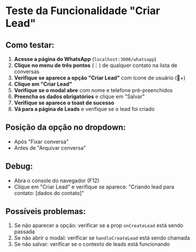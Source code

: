 # Teste da Funcionalidade "Criar Lead"

## Como testar:

1. **Acesse a página do WhatsApp** (`localhost:3000/whatsapp`)
2. **Clique no menu de três pontos** (⋮) de qualquer contato na lista de conversas
3. **Verifique se aparece a opção "Criar Lead"** com ícone de usuário (👤+)
4. **Clique em "Criar Lead"**
5. **Verifique se o modal abre** com nome e telefone pré-preenchidos
6. **Preencha os dados obrigatórios** e clique em "Salvar"
7. **Verifique se aparece o toast de sucesso**
8. **Vá para a página de Leads** e verifique se o lead foi criado

## Posição da opção no dropdown:
- Após "Fixar conversa"
- Antes de "Arquivar conversa"

## Debug:
- Abra o console do navegador (F12)
- Clique em "Criar Lead" e verifique se aparece: "Criando lead para contato: [dados do contato]"

## Possíveis problemas:
1. Se não aparecer a opção: verificar se a prop `onCreateLead` está sendo passada
2. Se não abrir o modal: verificar se `handleCreateLead` está sendo chamada
3. Se não salvar: verificar se o contexto de leads está funcionando
